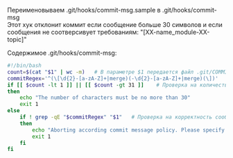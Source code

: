 Переименовываем .git/hooks/commit-msg.sample в .git/hooks/commit-msg
<br>
Этот хук отклонит коммит если сообщение больше 30 символов и если сообщения не соотверсивует требованиям: "[XX-name_module-XX-topic]"

Содержимое .git/hooks/commit-msg:

```bash
#!/bin/bash
count=$(cat "$1" | wc -m)	# В параметре $1 передается файл .git/COMMIT_EDITMSG в который записывается последний комментарий для коммита
commitRegex='^(\[\d{2}-[a-zA-Z]+|merge)(-\d{2}-[a-zA-Z]+|merge)(\])'	# Регулярка на поиск "[XX-name_module-XX-topic]"
if [[ $count -lt 1 ]] || [[ $count -gt 31 ]]	# Проверка на количество символов
then
	echo "The number of characters must be no more than 30"
	exit 1
else
	if ! grep -qE "$commitRegex" "$1"	# Проверка на корректность сообщения коммита. Должно быть, например, [04-script-01-bash]
	then
		echo "Aborting according commit message policy. Please specify [XX-name_module-XX-topic]."
		exit 1
	fi
fi
```
